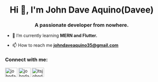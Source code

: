 <h1 align="center">Hi 👋, I'm John Dave Aquino(Davee)</h1>
<h3 align="center">A passionate developer from nowhere.</h3>

- 🌱 I’m currently learning **MERN and Flutter.**

- 📫 How to reach me **johndaveaquino35@gmail.com**

<h3 align="left">Connect with me:</h3>
<p align="left">
<a href="https://twitter.com/johndaveaquino8" target="blank"><img align="center" src="https://raw.githubusercontent.com/rahuldkjain/github-profile-readme-generator/master/src/images/icons/Social/twitter.svg" alt="johndaveaquino8" height="30" width="40" /></a>
<a href="https://fb.com/johndaveaquino100" target="blank"><img align="center" src="https://raw.githubusercontent.com/rahuldkjain/github-profile-readme-generator/master/src/images/icons/Social/facebook.svg" alt="johndaveaquino100" height="30" width="40" /></a>
<a href="https://instagram.com/itsjohndave.a" target="blank"><img align="center" src="https://raw.githubusercontent.com/rahuldkjain/github-profile-readme-generator/master/src/images/icons/Social/instagram.svg" alt="itsjohndave.a" height="30" width="40" /></a>
</p>
